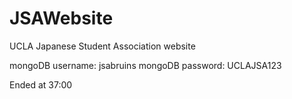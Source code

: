 # JSAWebsite
UCLA Japanese Student Association website

mongoDB username: jsabruins
mongoDB password: UCLAJSA123

Ended at 37:00
